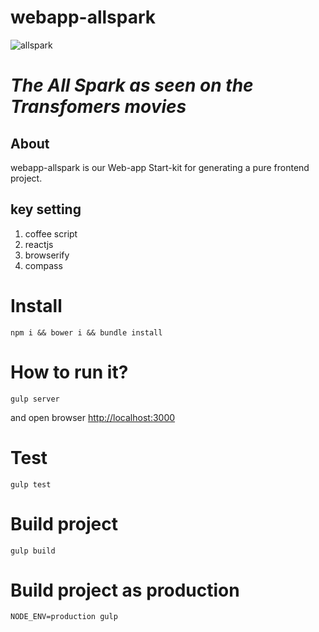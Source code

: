 # webapp-allspark

![allspark](http://i.imgur.com/VI4mdtp.jpg?1)

*The All Spark as seen on the Transfomers movies*
=====================

## About

webapp-allspark is our Web-app Start-kit for generating a pure frontend project.

## key setting
1. coffee script
2. reactjs
3. browserify
4. compass

# Install

```shell
npm i && bower i && bundle install
```

# How to run it?

```shell
gulp server
```
and open browser <http://localhost:3000>

# Test 

```shell
gulp test
```

# Build project

```shell
gulp build
```

# Build project as production

```shell
NODE_ENV=production gulp
```
